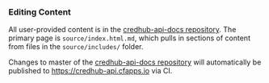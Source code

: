 ### Editing Content

All user-provided content is in the [credhub-api-docs repository](https://github.com/cloudfoundry-incubator/credhub-api-docs). The primary page is `source/index.html.md`, which pulls in sections of content from files in the `source/includes/` folder.  

Changes to master of the [credhub-api-docs repository](https://github.com/cloudfoundry-incubator/credhub-api-docs) will automatically be published to https://credhub-api.cfapps.io via CI. 

